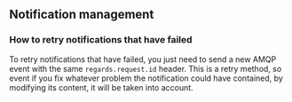 
## Notification management

### How to retry notifications that have failed

To retry notifications that have failed, you just need to send a new AMQP event with the same `regards.request.id` header. This is a retry method, so event if you fix whatever problem the notification could have contained, by modifying its content, it will be taken into account.
